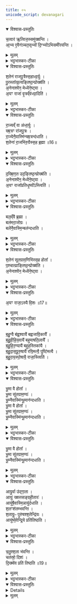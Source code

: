 ```yaml
---
title: ०५
unicode_script: devanagari
---
```


<details open><summary>विश्वास-प्रस्तुतिः</summary>

च॒त्वार॑ ऋ॒त्विज॒स्समु॑ख्षन्ति ।  
आ॒भ्य ए॒वैन॑ञ्चत॒सृभ्यो॑ दि॒ग्भ्यो॑ऽभिसमी॑रयन्ति ।  
</details>

<details><summary>मूलम्</summary>

च॒त्वार॑ ऋ॒त्विज॒स्समु॑ख्षन्ति ।  
आ॒भ्य ए॒वैन॑ञ्चत॒सृभ्यो॑ दि॒ग्भ्यो॑ऽभिसमी॑रयन्ति ।  
</details>

<details><summary>भट्टभास्कर-टीका</summary>

1चत्वार इति ॥ चत्वारः वक्ष्यमाणाः ऋत्विजः अध्वर्युब्रह्महोत्रुद्गातारः समुक्षन्ति संहत्योक्षन्ति सिञ्चन्ति । आभ्य चतसृभ्योपि दिग्भ्यः एनं अश्वं अभिसमीरयन्ति आभिमुख्येन तत्र तत्र दिशि समीरयन्ति उत्साहयन्ति ॥
</details>

<details open><summary>विश्वास-प्रस्तुतिः</summary>

श॒तेन॑ राजपु॒त्रैस्स॒हाध्व॒र्युः ।  
पु॒रस्ता᳚त्प्र॒त्यङ्तिष्ठ॒न्प्रोख्ष॑ति ।  
अ॒नेनाश्वे॑न॒ मेध्ये॑ने॒ष्ट्वा ।  
अ॒यꣳ राजा॑ वृ॒त्रव्ँव॑ध्या॒दिति॑ ।  
</details>

<details><summary>मूलम्</summary>

श॒तेन॑ राजपु॒त्रैस्स॒हाध्व॒र्युः ।  
पु॒रस्ता᳚त्प्र॒त्यङ्तिष्ठ॒न्प्रोख्ष॑ति ।  
अ॒नेनाश्वे॑न॒ मेध्ये॑ने॒ष्ट्वा ।  
अ॒यꣳ राजा॑ वृ॒त्रव्ँव॑ध्या॒दिति॑ ।  
</details>

<details><summary>भट्टभास्कर-टीका</summary>

2तत्कथमित्याह - शतेनेति ॥ उदकस्थमेवाश्वं एतैस्सहिताः अध्वर्युप्रभृतयः प्रोक्षन्ति - 'अनेनाश्वेन' इत्यादिभिर्मन्त्रेः । राजपुत्रादयः तूष्णीं प्रोक्षन्ति । राजपुत्राः अभिषिक्तक्षत्रियपुत्राः स्वयं राज्यार्हः । मन्त्रार्थस्तु - अयं राजा अनेन मेधार्हेणाश्वेन इष्ट्वा वृत्रं वारकं पापं शत्रुं वा वध्यात् हन्तुं समर्थोऽस्तु ।  
</details>

<details open><summary>विश्वास-प्रस्तुतिः</summary>

रा॒ज्यव्ँ वा अ॑ध्व॒र्युः ।  
ख्ष॒त्रꣳ रा॑जपु॒त्रः ।  
रा॒ज्येनै॒वास्मि॑न्ख्ष॒त्रन्द॑धाति ।  
श॒तेना॑ रा॒जभि॑रु॒ग्रैस्स॒ह ब्र॒ह्मा ॥16॥  
</details>

<details><summary>मूलम्</summary>

रा॒ज्यव्ँ वा अ॑ध्व॒र्युः ।  
ख्ष॒त्रꣳ रा॑जपु॒त्रः ।  
रा॒ज्येनै॒वास्मि॑न्ख्ष॒त्रन्द॑धाति ।  
श॒तेना॑ रा॒जभि॑रु॒ग्रैस्स॒ह ब्र॒ह्मा ॥16॥  
</details>

<details><summary>भट्टभास्कर-टीका</summary>

राज्यं वा इत्यादि । राज्यस्थितिहेतुत्वात् राज्याय परिदानाच्च ताच्छब्द्यम् । क्षत्रं वीर्यं तद्योगात्ताच्छब्द्यम् । राज्यभूतेनाध्वर्युणा क्षत्रभूतैः राजपुत्रैः सह प्रोक्षणात् राज्येनैवास्मिन् यजमाने वीर्यं स्थापयति ॥
</details>

<details open><summary>विश्वास-प्रस्तुतिः</summary>

द॒ख्षि॒ण॒त उद॒ङ्तिष्ठ॒न्प्रोख्ष॑ति ।  
अ॒नेनाश्वे॑न॒ मेध्ये॑ने॒ष्ट्वा ।  
अ॒यꣳ राजा᳚प्रतिधृ॒ष्यो᳚ऽस्त्विति॑ ।  
</details>

<details><summary>मूलम्</summary>

द॒ख्षि॒ण॒त उद॒ङ्तिष्ठ॒न्प्रोख्ष॑ति ।  
अ॒नेनाश्वे॑न॒ मेध्ये॑ने॒ष्ट्वा ।  
अ॒यꣳ राजा᳚प्रतिधृ॒ष्यो᳚ऽस्त्विति॑ ।  
</details>

<details><summary>भट्टभास्कर-टीका</summary>

3ब्रह्मा दक्षिणतः प्रोक्षति ॥ अराजभिः अनभिषेकार्हैः राजन्यैः उग्रानुलोमैश्च संभूय शतसंख्यैः । अव्ययपूर्वपदप्रकृतिस्वरत्वाभावः छान्दसः, चादित्वाद्वा उत्तरपदान्तोदात्तत्वम् । अप्रतिधृष्यः परैरभिभवितुमशक्यः । 'कृत्योकेष्णुच्चार्वादयश्च' इत्युतरपदान्तोदात्तत्वम् । 'स्वरितो वाऽनुदात्ते पदादौ' स्वर्यः उदात्त ओकारः ।  
</details>

<details open><summary>विश्वास-प्रस्तुतिः</summary>

बल॒व्ँवै ब्र॒ह्मा ।  
बल॑मरा॒जोग्रः ।  
बले॑नै॒वास्मि॒न्बल॑न्दधाति ।  
</details>

<details><summary>मूलम्</summary>

बल॒व्ँवै ब्र॒ह्मा ।  
बल॑मरा॒जोग्रः ।  
बले॑नै॒वास्मि॒न्बल॑न्दधाति ।  
</details>

<details><summary>भट्टभास्कर-टीका</summary>

बलं वा इति । तद्वत्त्वात् ताच्छब्द्यमुभयोः । राज्ञो बलवत्त्वाद्वा ॥
</details>

<details open><summary>विश्वास-प्रस्तुतिः</summary>

श॒तेन॑ सूतग्राम॒णिभि॑स्स॒ह होता᳚ ।  
प॒श्चात्प्राङ्तिष्ठ॒न्प्रोख्ष॑ति ।  
अ॒नेनाश्वे॑न॒ मेध्ये॑ने॒ष्ट्वा ।  
</details>

<details><summary>मूलम्</summary>

श॒तेन॑ सूतग्राम॒णिभि॑स्स॒ह होता᳚ ।  
प॒श्चात्प्राङ्तिष्ठ॒न्प्रोख्ष॑ति ।  
अ॒नेनाश्वे॑न॒ मेध्ये॑ने॒ष्ट्वा ।  
</details>

<details><summary>भट्टभास्कर-टीका</summary>

4होता पश्चात्प्रोक्षति ॥ सुतैः सारथिभिः ग्रामणीभिः बलचक्रस्य नेतृभिश्च ।  
</details>

<details open><summary>विश्वास-प्रस्तुतिः</summary>

अ॒यꣳ राजा॒ऽस्यै वि॒शः ॥17॥  
</details>

<details><summary>मूलम्</summary>

अ॒यꣳ राजा॒ऽस्यै वि॒शः ॥17॥  
</details>

<details><summary>भट्टभास्कर-टीका</summary>

अस्यै विश इत्यादि । विट् प्रजा राष्ट्रं वा ।  
</details>

<details open><summary>विश्वास-प्रस्तुतिः</summary>

ब॒हु॒ग्वै ब॑ह्व॒श्वायै॑ बह्वजावि॒कायै᳚ ।  
ब॒हु॒व्री॒हि॒य॒वायै॑ बहुमाषति॒लायै᳚ ।  
ब॒हु॒हि॒र॒ण्यायै॑ बहुह॒स्तिका॑यै ।  
ब॒हु॒दा॒स॒पू॒रु॒षायै॑ रयि॒मत्यै॒ पुष्टि॑मत्यै ।  
ब॒हु॒रा॒य॒स्पो॒षायै॒ राजा॒स्त्विति॑ ।  
</details>

<details><summary>मूलम्</summary>

ब॒हु॒ग्वै ब॑ह्व॒श्वायै॑ बह्वजावि॒कायै᳚ ।  
ब॒हु॒व्री॒हि॒य॒वायै॑ बहुमाषति॒लायै᳚ ।  
ब॒हु॒हि॒र॒ण्यायै॑ बहुह॒स्तिका॑यै ।  
ब॒हु॒दा॒स॒पू॒रु॒षायै॑ रयि॒मत्यै॒ पुष्टि॑मत्यै ।  
ब॒हु॒रा॒य॒स्पो॒षायै॒ राजा॒स्त्विति॑ ।  
</details>

<details><summary>भट्टभास्कर-टीका</summary>

बहुगुः प्रभूतगुः । 'गोस्त्रियोः' इति ह्रस्वत्वम् । 'बहोर्नञ्वत्' इति नञ्वद्भावः, 'नञ् सुभ्याम्' इत्युत्तरपदान्तोदात्तत्वम् । एवं सर्वत्र ।  
</details>

<details open><summary>विश्वास-प्रस्तुतिः</summary>

भू॒मा वै होता᳚ ।  
भू॒मा सू॑तग्राम॒ण्यः॑ ।  
भू॒म्नैवास्मि॑न्भू॒मान॑न्दधाति ।  
भू॒मा वै होता᳚ ।  
भू॒मा सू॑तग्राम॒ण्यः॑ ।  
भू॒म्नैवास्मि॑न्भू॒मान॑न्दधाति ।  
</details>

<details><summary>मूलम्</summary>

भू॒मा वै होता᳚ ।  
भू॒मा सू॑तग्राम॒ण्यः॑ ।  
भू॒म्नैवास्मि॑न्भू॒मान॑न्दधाति ।  
भू॒मा वै होता᳚ ।  
भू॒मा सू॑तग्राम॒ण्यः॑ ।  
भू॒म्नैवास्मि॑न्भू॒मान॑न्दधाति ।  
</details>

<details><summary>भट्टभास्कर-टीका</summary>

भूमा वा इति । भूमा वृद्धिः तद्धेतुत्वात्ताच्छब्द्यम् ॥
</details>

<details open><summary>विश्वास-प्रस्तुतिः</summary>

भू॒मा वै होता᳚ ।  
भू॒मा सू॑तग्राम॒ण्यः॑ ।  
भू॒म्नैवास्मि॑न्भू॒मान॑न्दधाति ।  
</details>

<details><summary>मूलम्</summary>

भू॒मा वै होता᳚ ।  
भू॒मा सू॑तग्राम॒ण्यः॑ ।  
भू॒म्नैवास्मि॑न्भू॒मान॑न्दधाति ।  
</details>

<details><summary>भट्टभास्कर-टीका</summary>

5उद्गाता उत्तरतः प्रोक्षति - क्षत्तारः वैश्येन शूद्रायां जाताः, संग्रहीतारः राजास्थानीयाः कोशवृद्धिकारिणः ।  
</details>

<details open><summary>विश्वास-प्रस्तुतिः</summary>

आयु॒र्वा उ॑द्गा॒ता ।  
आयुः॑ ख्षत्तसङ्ग्रही॒तारः॑ ।  
आयु॑षै॒वास्मि॒न्नायु॑र्दधाति ।  
श॒तꣳश॑तम्भवन्ति ।  
श॒तायु॒ᳶ पुरु॑षश्श॒तेन्द्रि॑यः ।  
आयु॑ष्ये॒वेन्द्रि॒ये प्रति॑तिष्ठति ।  
</details>

<details><summary>मूलम्</summary>

आयु॒र्वा उ॑द्गा॒ता ।  
आयुः॑ ख्षत्तसङ्ग्रही॒तारः॑ ।  
आयु॑षै॒वास्मि॒न्नायु॑र्दधाति ।  
श॒तꣳश॑तम्भवन्ति ।  
श॒तायु॒ᳶ पुरु॑षश्श॒तेन्द्रि॑यः ।  
आयु॑ष्ये॒वेन्द्रि॒ये प्रति॑तिष्ठति ।  
</details>

<details><summary>भट्टभास्कर-टीका</summary>

आयुर्वा इति । तद्धेतुत्वात्ताच्छब्द्यम् । गतमन्यत् ॥
</details>

<details open><summary>विश्वास-प्रस्तुतिः</summary>

च॒तु॒श्श॒ता भ॑वन्ति ।  
चत॑स्रो॒ दिशः॑ ।  
दि॒ख्ष्वे॑व प्रति॑ तिष्ठति ॥19॥  
</details>

<details><summary>मूलम्</summary>

च॒तु॒श्श॒ता भ॑वन्ति ।  
चत॑स्रो॒ दिशः॑ ।  
दि॒ख्ष्वे॑व प्रति॑ तिष्ठति ॥19॥  
</details>

<details><summary>भट्टभास्कर-टीका</summary>

6चतुश्शता इति ॥ चत्वारि शतानि परिमाणमेषामिति । द्विगोर्लुक् ॥
</details>

<details open><summary>विश्वास-प्रस्तुतिः</summary>


<details>
</details>

<details><summary>मूलम्</summary>


<details>
</details>

<summary>भट्टभास्कर-टीका</summary>

इति तैत्तिरीय ब्राह्मणे तृतीये अष्टके अष्टमे प्रपाठके अश्वमेधे प्रथमे पश्चमोऽनुवाकः ॥  

</details>

